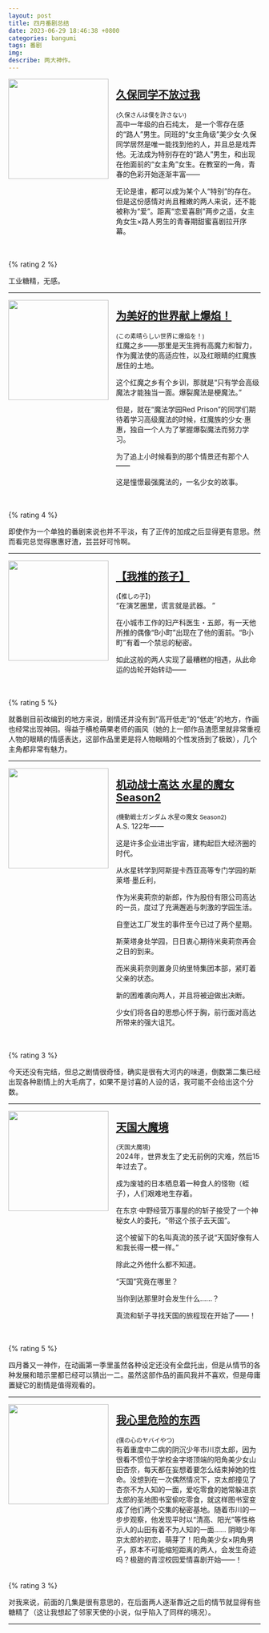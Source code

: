 ```yaml
---
layout: post
title: 四月番剧总结
date: 2023-06-29 18:46:38 +0800
categories: bangumi
tags: 番剧
img: 
describe: 两大神作。
---
```


<img src="https://lain.bgm.tv/pic/cover/l/12/39/381793_oNshs.jpg" width="200" style="margin-right: 15px;float: left"/>
<div>
  <div class="border-text" style="margin-bottom: 5px">
    <a href="https://bgm.tv/subject/381793"><h2>久保同学不放过我</h2></a>
    <span style="font-size: 12px">(久保さんは僕を許さない)</span>
    <span style="display:table">高中一年级的白石纯太， 是一个零存在感的“路人”男生。同班的“女主角级”美少女·久保同学居然是唯一能找到他的人，并且总是戏弄他。无法成为特别存在的“路人”男生，和出现在他面前的“女主角”女生。在教室的一角，青春的色彩开始逐渐丰富——

无论是谁，都可以成为某个人“特别”的存在。但是这份感情对尚且稚嫩的两人来说，还不能被称为“爱”。距离“恋爱喜剧”两步之遥，女主角女生×路人男生的青春期甜蜜喜剧拉开序幕。</span>
  </div>
</div>
<div style="clear: both;height: 15px "></div>

{% rating 2 %}

工业糖精，无感。

---

<img src="https://lain.bgm.tv/pic/cover/l/c7/89/385209_hWE7n.jpg" width="200" style="margin-right: 15px;float: left"/>
<div>
  <div class="border-text" style="margin-bottom: 5px">
    <a href="https://bgm.tv/subject/385209"><h2>为美好的世界献上爆焰！</h2></a>
    <span style="font-size: 12px">(この素晴らしい世界に爆焔を！)</span>
    <span style="display:table">红魔之乡——那里是天生拥有高魔力和智力，作为魔法使的高适应性，以及红眼睛的红魔族居住的土地。

这个红魔之乡有个乡训，那就是“只有学会高级魔法才能独当一面。爆裂魔法是梗魔法。”

但是，就在“魔法学园Red Prison”的同学们期待着学习高级魔法的时候，红魔族的少女·惠惠，独自一个人为了掌握爆裂魔法而努力学习。

为了追上小时候看到的那个情景还有那个人——

这是憧憬最强魔法的，一名少女的故事。</span>
  </div>
</div>
<div style="clear: both;height: 15px "></div>

{% rating 4 %}

即使作为一个单独的番剧来说也并不平淡，有了正传的加成之后显得更有意思。然而看完总觉得惠惠好渣，芸芸好可怜啊。

---

<img src="https://lain.bgm.tv/pic/cover/l/98/5e/386809_1yR81.jpg" width="200" style="margin-right: 15px;float: left"/>
<div>
  <div class="border-text" style="margin-bottom: 5px">
    <a href="https://bgm.tv/subject/386809"><h2>【我推的孩子】</h2></a>
    <span style="font-size: 12px">(【推しの子】)</span>
    <span style="display:table">“在演艺圈里，谎言就是武器。 ”

在小城市工作的妇产科医生・五郎，有一天他所推的偶像“B小町”出现在了他的面前。“B小町”有着一个禁忌的秘密。

如此这般的两人实现了最糟糕的相遇，从此命运的齿轮开始转动——</span>
  </div>
</div>
<div style="clear: both;height: 15px "></div>

{% rating 5 %}

就番剧目前改编到的地方来说，剧情还并没有到“高开低走”的“低走”的地方，作画也经常出现神回。得益于横枪萌果老师的画风（她的上一部作品渣愿里就非常重视人物的眼睛的情感表达，这部作品里更是将人物眼睛的个性发扬到了极致），几个主角都非常有魅力。

---

<img src="https://lain.bgm.tv/pic/cover/l/e9/eb/403238_A9mS1.jpg" width="200" style="margin-right: 15px;float: left"/>
<div>
  <div class="border-text" style="margin-bottom: 5px">
    <a href="https://bgm.tv/subject/403238"><h2>机动战士高达 水星的魔女 Season2</h2></a>
    <span style="font-size: 12px">(機動戦士ガンダム 水星の魔女 Season2)</span>
    <span style="display:table">A.S. 122年――

这是许多企业进出宇宙，建构起巨大经济圈的时代。

从水星转学到阿斯提卡西亚高等专门学园的斯莱塔·墨丘利，

作为米奥莉奈的新郎，作为股份有限公司高达的一员，度过了充满邂逅与刺激的学园生活。



自奎达工厂发生的事件至今已过了两个星期。

斯莱塔身处学园，日日衷心期待米奥莉奈再会之日的到来。

而米奥莉奈则置身贝纳里特集团本部，紧盯着父亲的状态。

新的困难袭向两人，并且将被迫做出决断。

少女们将各自的思想心怀于胸，前行面对高达所带来的强大诅咒。</span>
  </div>
</div>
<div style="clear: both;height: 15px "></div>

{% rating 3 %}

今天还没有完结，但总之剧情很奇怪，确实是很有大河内的味道，倒数第二集已经出现各种剧情上的大毛病了，如果不是讨喜的人设的话，我可能不会给出这个分数。

---

<img src="https://lain.bgm.tv/pic/cover/l/ba/c9/404804_1sTp8.jpg" width="200" style="margin-right: 15px;float: left"/>
<div>
  <div class="border-text" style="margin-bottom: 5px">
    <a href="https://bgm.tv/subject/404804"><h2>天国大魔境</h2></a>
    <span style="font-size: 12px">(天国大魔境)</span>
    <span style="display:table">2024年，世界发生了史无前例的灾难，然后15年过去了。

成为废墟的日本栖息着一种食人的怪物（蛭子），人们艰难地生存着。

在东京·中野经营万事屋的的斩子接受了一个神秘女人的委托，“带这个孩子去天国”。

这个被留下的名叫真流的孩子说“天国好像有人和我长得一模一样。”

除此之外他什么都不知道。

“天国”究竟在哪里？

当你到达那里时会发生什么......？

真流和斩子寻找天国的旅程现在开始了——！</span>
  </div>
</div>
<div style="clear: both;height: 15px "></div>

{% rating 5 %}

四月番又一神作，在动画第一季里虽然各种设定还没有全盘托出，但是从情节的各种发展和暗示里都已经可以猜出一二。虽然这部作品的画风我并不喜欢，但是毋庸置疑它的剧情是值得观看的。

---

<img src="https://lain.bgm.tv/pic/cover/l/01/ee/394260_VMqvV.jpg" width="200" style="margin-right: 15px;float: left"/>
<div>
  <div class="border-text" style="margin-bottom: 5px">
    <a href="https://bgm.tv/subject/394260"><h2>我心里危险的东西</h2></a>
    <span style="font-size: 12px">(僕の心のヤバイやつ)</span>
    <span style="display:table">有着重度中二病的阴沉少年市川京太郎，因为很看不惯位于学校金字塔顶端的阳角美少女山田杏奈，每天都在妄想着要怎么结束掉她的性命。没想到在一次偶然情况下，京太郎撞见了杏奈不为人知的一面，爱吃零食的她常躲进京太郎的圣地图书室偷吃零食，就这样图书室变成了他们两个交集的秘密基地。随着市川的一步步观察，他发现平时以“清高、阳光”等性格示人的山田有着不为人知的一面…… 阴暗少年京太郎的初恋，萌芽了！阳角美少女×阴角男子，原本不可能缩短距离的两人，会发生奇迹吗？极甜的青涩校园爱情喜剧开始——！

</span>
  </div>
</div>
<div style="clear: both;height: 15px "></div>

{% rating 3 %}

对我来说，前面的几集是很有意思的，在后面两人逐渐靠近之后的情节就显得有些糖精了（这让我想起了邻家天使的小说，似乎陷入了同样的境况）。

---

